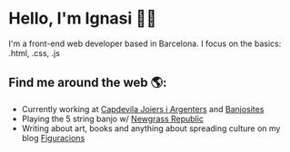 # Hello, I'm Ignasi 👋🏻

I'm a front-end web developer based in Barcelona. I focus on the basics: .html, .css, .js

## Find me around the web 🌎: 
- Currently working at <a href="https://www.capdevilajoiers.com">Capdevila Joiers i Argenters</a> and <a href="https://www.banjosites.com">Banjosites</a>
- Playing the 5 string banjo w/ <a href="https://www.newgrassrepublic.com"> Newgrass Republic</a>
- Writing about art, books and anything about spreading culture on my blog <a href="https://www.figuracions.cat">Figuracions</a>
